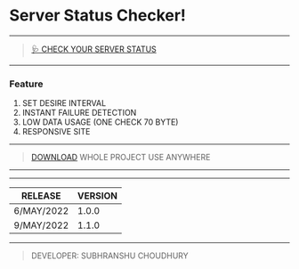 # Server Status Checker!

***
> [🩺 CHECK YOUR SERVER STATUS](https://subhranshuchoudhury.github.io/internetstatus "View website")

***
### Feature

1. SET DESIRE INTERVAL
1. INSTANT FAILURE DETECTION
1. LOW DATA USAGE (ONE CHECK 70 BYTE)
1. RESPONSIVE SITE

---

> [DOWNLOAD](https://github.com/subhranshuchoudhury/internetstatus/archive/refs/heads/main.zip "Download") WHOLE PROJECT USE ANYWHERE


---
---


|RELEASE|VERSION|
|-------|-------|
| 6/MAY/2022 | 1.0.0|
| 9/MAY/2022|1.1.0|

---
> DEVELOPER: SUBHRANSHU CHOUDHURY
